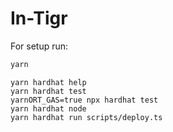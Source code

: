 # In-Tigr

For setup run:

```sh
yarn
```

```shell
yarn hardhat help
yarn hardhat test
yarnORT_GAS=true npx hardhat test
yarn hardhat node
yarn hardhat run scripts/deploy.ts
```
